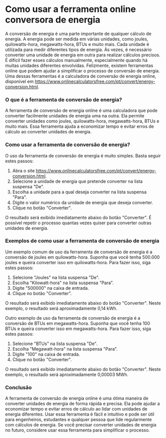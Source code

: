 Como usar a ferramenta online conversora de energia
===================================================

A conversão de energia é uma parte importante de qualquer cálculo de energia. A energia pode ser medida em várias unidades, como joules, quilowatts-hora, megawatts-hora, BTUs e muito mais. Cada unidade é utilizada para medir diferentes tipos de energia. Às vezes, é necessário converter uma unidade de energia em outra para realizar cálculos precisos. É difícil fazer esses cálculos manualmente, especialmente quando há muitas unidades diferentes envolvidas. Felizmente, existem ferramentas online que podem ajudar a simplificar o processo de conversão de energia. Uma dessas ferramentas é a calculadora de conversão de energia online, disponível em <https://www.onlinecalculatorsfree.com/pt/convert/energy-conversion.html>.

### O que é a ferramenta de conversão de energia?

A ferramenta de conversão de energia online é uma calculadora que pode converter facilmente unidades de energia uma na outra. Ela permite converter unidades como joules, quilowatts-hora, megawatts-hora, BTUs e muito mais. Essa ferramenta ajuda a economizar tempo e evitar erros de cálculo ao converter unidades de energia.

### Como usar a ferramenta de conversão de energia?

O uso da ferramenta de conversão de energia é muito simples. Basta seguir estes passos:

1. Abra o site <https://www.onlinecalculatorsfree.com/pt/convert/energy-conversion.html>.
2. Selecione a unidade de energia que pretende converter na lista suspensa "De".
3. Escolha a unidade para a qual deseja converter na lista suspensa "Para".
4. Digite o valor numérico da unidade de energia que deseja converter.
5. Clique no botão "Converter".

O resultado será exibido imediatamente abaixo do botão "Converter". É possível repetir o processo quantas vezes quiser para converter outras unidades de energia.

### Exemplos de como usar a ferramenta de conversão de energia

Um exemplo comum de uso da ferramenta de conversão de energia é a conversão de joules em quilowatts-hora. Suponha que você tenha 500.000 joules e queira converter isso em quilowatts-hora. Para fazer isso, siga estes passos:

1. Selecione "Joules" na lista suspensa "De".
2. Escolha "Kilowatt-hora" na lista suspensa "Para".
3. Digite "500000" na caixa de entrada.
4. Clique no botão "Converter".

O resultado será exibido imediatamente abaixo do botão "Converter". Neste exemplo, o resultado será aproximadamente 0,14 kWh.

Outro exemplo de uso da ferramenta de conversão de energia é a conversão de BTUs em megawatts-hora. Suponha que você tenha 100 BTUs e queira converter isso em megawatts-hora. Para fazer isso, siga estes passos:

1. Selecione "BTUs" na lista suspensa "De".
2. Escolha "Megawatt-hora" na lista suspensa "Para".
3. Digite "100" na caixa de entrada.
4. Clique no botão "Converter".

O resultado será exibido imediatamente abaixo do botão "Converter". Neste exemplo, o resultado será aproximadamente 0,00003 MWh.

### Conclusão

A ferramenta de conversão de energia online é uma ótima maneira de converter unidades de energia de forma rápida e precisa. Ela pode ajudar a economizar tempo e evitar erros de cálculo ao lidar com unidades de energia diferentes. Usar essa ferramenta é fácil e intuitivo e pode ser útil para engenheiros, estudantes e qualquer pessoa que lide regularmente com cálculos de energia. Se você precisar converter unidades de energia no futuro, considere usar essa ferramenta para simplificar o processo.